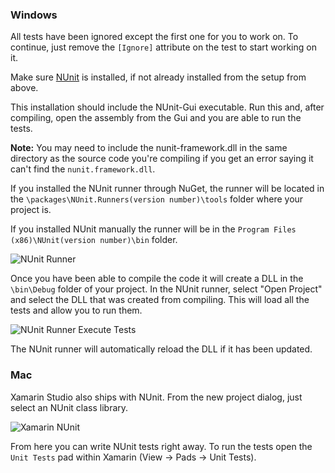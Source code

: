 ### Windows
All tests have been ignored except the first one for you to work on. To continue, just remove the ```[Ignore]``` attribute on the test to start working on it.

Make sure [NUnit](http://nunit.org/?p=download) is installed, if not already installed from the setup from above.

This installation should include the NUnit-Gui executable. Run this and, after compiling, open the assembly from the Gui and you are able to run the tests.

**Note:** You may need to include the nunit-framework.dll in the same directory as the source code you're compiling if you get an error saying it can't find the ```nunit.framework.dll```.

If you installed the NUnit runner through NuGet, the runner will be located in the ```\packages\NUnit.Runners(version number)\tools``` folder where your project is.

If you installed NUnit manually the runner will be in the ```Program Files (x86)\NUnit(version number)\bin``` folder.

![NUnit Runner](http://x.exercism.io/v3/tracks/csharp/docs/img/nUnitRunner.png)

Once you have been able to compile the code it will create a DLL in the ```\bin\Debug``` folder of your project. In the NUnit runner, select "Open Project" and select the DLL that was created from compiling. This will load all the tests and allow you to run them.

![NUnit Runner Execute Tests](http://x.exercism.io/v3/tracks/csharp/docs/img/nUnitExecuteTests.png)

The NUnit runner will automatically reload the DLL if it has been updated.

### Mac
Xamarin Studio also ships with NUnit. From the new project dialog, just select an NUnit class library.

![Xamarin NUnit](http://x.exercism.io/v3/tracks/csharp/docs/img/xamarin-nunit.jpg)

From here you can write NUnit tests right away. To run the tests open the `Unit Tests` pad within
Xamarin (View -> Pads -> Unit Tests).
